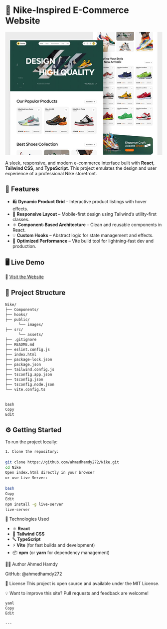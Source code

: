 # 🏀 Nike-Inspired E-Commerce Website

![Site Preview](./public/images/screenshot.jpeg)

A sleek, responsive, and modern e-commerce interface built with **React**, **Tailwind CSS**, and **TypeScript**. This project emulates the design and user experience of a professional Nike storefront.

## 🌟 Features

- 🛍️ **Dynamic Product Grid** – Interactive product listings with hover effects.
- 📱 **Responsive Layout** – Mobile-first design using Tailwind’s utility-first classes.
- ⚛️ **Component-Based Architecture** – Clean and reusable components in React.
- 💡 **Custom Hooks** – Abstract logic for state management and effects.
- 🚀 **Optimized Performance** – Vite build tool for lightning-fast dev and production.

## 🖥️ Live Demo

🔗 [Visit the Website](https://ahmedhamdy272.github.io/Nike/)

## 📂 Project Structure
```
Nike/
├── Components/
├── hooks/
├── public/
      └── images/
├── src/
      └── assets/
├── .gitignore
├── README.md
├── eslint.config.js
├── index.html
├── package-lock.json
├── package.json
├── tailwind.config.js
├── tsconfig.app.json
├── tsconfig.json
├── tsconfig.node.json
└── vite.config.ts


bash
Copy
Edit
```

## ⚙️ Getting Started

To run the project locally:
```bash
1. Clone the repository:

git clone https://github.com/ahmedhamdy272/Nike.git
cd Nike
Open index.html directly in your browser
or use Live Server:

bash
Copy
Edit
npm install -g live-server
live-server
```

🔧 Technologies Used

- ⚛️ **React**
- 🎨 **Tailwind CSS**
- 🔤 **TypeScript**
- ⚡ **Vite** (for fast builds and development)
- 📦 **npm** (or **yarn** for dependency management)



🧑‍💻 Author
Ahmed Hamdy

GitHub: 
@ahmedhamdy272

📜 License
This project is open source and available under the MIT License.

💡 Want to improve this site? Pull requests and feedback are welcome!
```
yaml
Copy
Edit

---
